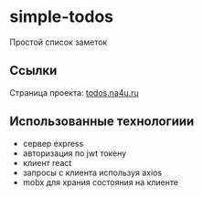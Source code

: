 # simple-todos
Простой список заметок

## Ссылки
Страница проекта: [todos.na4u.ru](todos.na4u.ru)

## Использованные технологиии
- сервер express
- авторизация по jwt токену
- клиент react
- запросы с клиента используя axios
- mobx для храния состояния на клиенте

